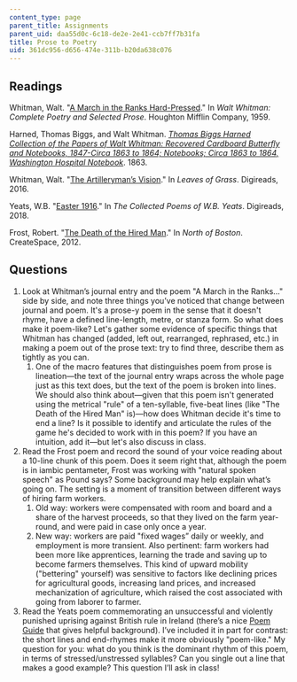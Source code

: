 ```yaml
---
content_type: page
parent_title: Assignments
parent_uid: daa55d0c-6c18-de2e-2e41-ccb7ff7b31fa
title: Prose to Poetry
uid: 361dc956-d656-474e-311b-b20da638c076
---
```


Readings
--------

Whitman, Walt. "[A March in the Ranks Hard-Pressed](https://www.poetryfoundation.org/poems/52828/a-march-in-the-ranks-hard-prest-and-the-road-unknown)." In _Walt Whitman: Complete Poetry and Selected Prose_. Houghton Mifflin Company, 1959.

Harned, Thomas Biggs, and Walt Whitman. [_Thomas Biggs Harned Collection of the Papers of Walt Whitman: Recovered Cardboard Butterfly and Notebooks, 1847-Circa 1863 to 1864; Notebooks; Circa 1863 to 1864, Washington Hospital Notebook_](https://www.loc.gov/item/mss454430220). 1863.

Whitman, Walt. "[The Artilleryman’s Vision](https://whitmanarchive.org/published/LG/1891/poems/175)." In _Leaves of Grass_. Digireads, 2016.

Yeats, W.B. "[Easter 1916](https://www.poetryfoundation.org/poems/43289/easter-1916)." In _The Collected Poems of W.B. Yeats_. Digireads, 2018.

Frost, Robert. "[The Death of the Hired Man](https://www.poetryfoundation.org/poems/44261/the-death-of-the-hired-man)." In _North of Boston_. CreateSpace, 2012.

Questions
---------

1.  Look at Whitman’s journal entry and the poem "A March in the Ranks…" side by side, and note three things you’ve noticed that change between journal and poem. It's a prose-y poem in the sense that it doesn't rhyme, have a defined line-length, metre, or stanza form. So what does make it poem-like? Let's gather some evidence of specific things that Whitman has changed (added, left out, rearranged, rephrased, etc.) in making a poem out of the prose text: try to find three, describe them as tightly as you can.
    1.  One of the macro features that distinguishes poem from prose is lineation—the text of the journal entry wraps across the whole page just as this text does, but the text of the poem is broken into lines. We should also think about—given that this poem isn't generated using the metrical "rule" of a ten-syllable, five-beat lines (like "The Death of the Hired Man" is)—how does Whitman decide it's time to end a line? Is it possible to identify and articulate the rules of the game he's decided to work with in this poem? If you have an intuition, add it—but let's also discuss in class.
2.  Read the Frost poem and record the sound of your voice reading about a 10-line chunk of this poem. Does it seem right that, although the poem is in iambic pentameter, Frost was working with "natural spoken speech" as Pound says? Some background may help explain what’s going on. The setting is a moment of transition between different ways of hiring farm workers.
    1.  Old way: workers were compensated with room and board and a share of the harvest proceeds, so that they lived on the farm year-round, and were paid in case only once a year.
    2.  New way: workers are paid "fixed wages” daily or weekly, and employment is more transient. Also pertinent: farm workers had been more like apprentices, learning the trade and saving up to become farmers themselves. This kind of upward mobility ("bettering" yourself) was sensitive to factors like declining prices for agricultural goods, increasing land prices, and increased mechanization of agriculture, which raised the cost associated with going from laborer to farmer.
3.  Read the Yeats poem commemorating an unsuccessful and violently punished uprising against British rule in Ireland (there’s a nice [Poem Guide](https://www.poetryfoundation.org/articles/70114/william-butler-yeats-easter-1916) that gives helpful background). I’ve included it in part for contrast: the short lines and end-rhymes make it more obviously "poem-like." My question for you: what do you think is the dominant rhythm of this poem, in terms of stressed/unstressed syllables? Can you single out a line that makes a good example? This question I’ll ask in class!